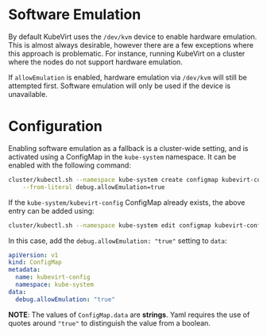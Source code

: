 # Software Emulation

By default KubeVirt uses the `/dev/kvm` device to enable hardware emulation.
This is almost always desirable, however there are a few exceptions where this
approach is problematic. For instance, running KubeVirt on a cluster where the
nodes do not support hardware emulation.

If `allowEmulation` is enabled, hardware emulation via `/dev/kvm` will still be
attempted first. Software emulation will only be used if the device is
unavailable.

# Configuration

Enabling software emulation as a fallback is a cluster-wide setting, and is
activated using a ConfigMap in the `kube-system` namespace. It can be enabled
with the following command:

```bash
cluster/kubectl.sh --namespace kube-system create configmap kubevirt-config \
    --from-literal debug.allowEmulation=true
```

If the `kube-system/kubevirt-config` ConfigMap already exists, the above entry
can be added using:


```bash
cluster/kubectl.sh --namespace kube-system edit configmap kubevirt-config
```

In this case, add the `debug.allowEmulation: "true"` setting to `data`:

```yaml
apiVersion: v1
kind: ConfigMap
metadata:
  name: kubevirt-config
  namespace: kube-system
data:
  debug.allowEmulation: "true"

```

**NOTE**: The values of `ConfigMap.data` are **strings**. Yaml requires the use of
quotes around `"true"` to distinguish the value from a boolean.
